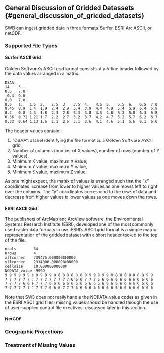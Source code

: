 ## General Discussion of Gridded Datassets {#general_discussion_of_gridded_datasets}

SWB can ingest gridded data in three formats: Surfer, ESRI Arc ASCII, or netCDF.


### Supported File Types

#### Surfer ASCII Grid

Golden Software’s ASCII grid format consists of a 5-line header followed by the data values arranged in a matrix.

```
DSAA
14    5
0.5   7.0
-0.4  0.0
0.0   7.0
0.5   1.   1.5  2.   2.5  3.   3.5  4.   4.5  5.   5.5  6.   6.5  7.0
0.45  0.9  1.4  1.9  2.4  2.9  3.4  3.9  4.4  4.9  5.4  5.9  6.4  6.9
0.4   0.8  1.3  1.8  2.3  2.8  3.3  3.8  4.3  4.8  5.3  5.8  6.3  6.8
0.36  0.72 1.21 1.7  2.2  2.7  3.2  3.7  4.2  4.7  5.2  5.7  6.2  6.7
0.32  0.64 1.13 1.6  2.1  2.6  3.1  3.6  4.1  4.6  5.1  5.6  6.1  6.6
```

The header values contain:

1.	“DSAA”, a label identifying the file format as a Golden Software ASCII grid,
2.	Number of columns (number of X values), number of rows (number of Y values),
3.	Minimum X value, maximum X value,
4.	Minimum Y value, maximum Y value,
5.	Minimum Z value, maximum Z value.

As one might expect, the matrix of values is arranged such that the “x” coordinates increase from lower to higher values as one moves left to right over the columns. The “y” coordinates correspond to the rows of data and decrease from higher values to lower values as one moves down the rows.


#### ESRI ASCII Grid

The publishers of ArcMap and ArcView software, the Environmental Systems Research Institute (ESRI), developed one of the most commonly used raster data formats in use. ESRI’s ASCII grid format is a simple matrix representation of the gridded dataset with a short header tacked to the top of the file.

```
ncols        34
nrows        4
xllcorner    739475.000000000000
yllcorner    2314000.000000000000
cellsize     10.000000000000
NODATA_value -9999
9 9 9 9 9 9 9 9 9 9 9 8 8 8 8 8 8 8 9 9 9 9 9 9 8 8 8 8 8 8 8 8 9 9
7 7 7 7 7 7 7 7 7 7 7 7 7 7 7 6 6 6 7 7 7 6 6 6 6 6 6 6 6 6 6 6 6 6
7 7 7 7 6 6 6 7 7 7 6 6 6 6 6 6 6 6 6 6 6 6 6 6 6 6 6 6 6 6 6 6 6 6
7 7 7 7 7 7 7 7 7 7 6 6 6 7 7 7 6 6 6 6 6 6 6 6 6 6 6 6 6 6 6 6 6 6
```

Note that SWB does not really handle the NODATA_value codes as given in the ESRI ASCII grid files; missing values should be handled through the use of user-supplied control file directives, discussed later in this section.


#### NetCDF

### Geographic Projections

### Treatment of Missing Values
